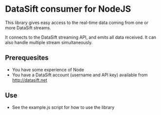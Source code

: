# DataSift consumer for NodeJS

This library gives easy access to the real-time data coming from one or more DataSift streams.

It connects to the DataSift streaming API, and emits all data received. It can also handle multiple stream simultaneously.

## Prerequesites
- You have some experience of Node
- You have a DataSift account (username and API key) available from http://datasift.net

## Use
- See the example.js script for how to use the library